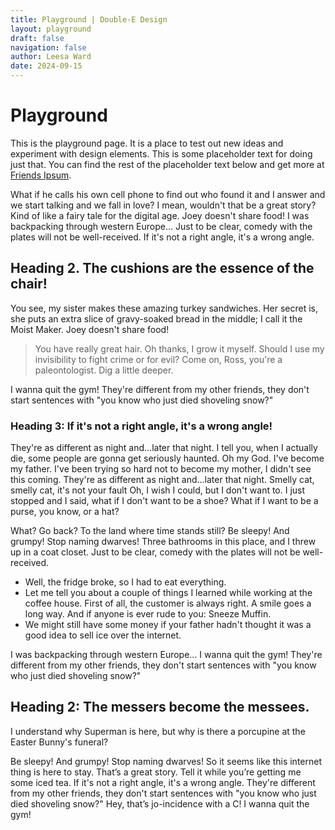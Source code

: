 ```yaml
---
title: Playground | Double-E Design
layout: playground
draft: false
navigation: false
author: Leesa Ward
date: 2024-09-15
---
```


# Playground

This is the playground page. It is a place to test out new ideas and experiment with design elements. This is some placeholder text for doing just that. You can find the rest of the placeholder text below and get more at [Friends Ipsum](https://doubleedesign.github.io/friends-ipsum/).

What if he calls his own cell phone to find out who found it and I answer and we start talking and we fall in love? I mean, wouldn't that be a great story? Kind of like a fairy tale for the digital age. Joey doesn't share food! I was backpacking through western Europe... Just to be clear, comedy with the plates will not be well-received. If it's not a right angle, it's a wrong angle. 

## Heading 2. The cushions are the essence of the chair!

You see, my sister makes these amazing turkey sandwiches. Her secret is, she puts an extra slice of gravy-soaked bread in the middle; I call it the Moist Maker. Joey doesn't share food!

> You have really great hair. Oh thanks, I grow it myself. Should I use my invisibility to fight crime or for evil? Come on, Ross, you're a paleontologist. Dig a little deeper. 

I wanna quit the gym! They're different from my other friends, they don't start sentences with "you know who just died shoveling snow?" 

### Heading 3: If it's not a right angle, it's a wrong angle!

They're as different as night and...later that night. I tell you, when I actually die, some people are gonna get seriously haunted. Oh my God. I've become my father. I've been trying so hard not to become my mother, I didn't see this coming. They're as different as night and...later that night. Smelly cat, smelly cat, it's not your fault Oh, I wish I could, but I don't want to. I just stopped and I said, what if I don't want to be a shoe? What if I want to be a purse, you know, or a hat? 

What? Go back? To the land where time stands still? Be sleepy! And grumpy! Stop naming dwarves! Three bathrooms in this place, and I threw up in a coat closet. Just to be clear, comedy with the plates will not be well-received.

- Well, the fridge broke, so I had to eat everything.
- Let me tell you about a couple of things I learned while working at the coffee house. First of all, the customer is always right. A smile goes a long way. And if anyone is ever rude to you: Sneeze Muffin.
- We might still have some money if your father hadn't thought it was a good idea to sell ice over the internet. 

I was backpacking through western Europe... I wanna quit the gym! They're different from my other friends, they don't start sentences with "you know who just died shoveling snow?"

## Heading 2: The messers become the messees. 

I understand why Superman is here, but why is there a porcupine at the Easter Bunny's funeral? 

Be sleepy! And grumpy! Stop naming dwarves! So it seems like this internet thing is here to stay. That’s a great story. Tell it while you’re getting me some iced tea. If it's not a right angle, it's a wrong angle. They're different from my other friends, they don't start sentences with "you know who just died shoveling snow?" Hey, that’s jo-incidence with a C! I wanna quit the gym! 
